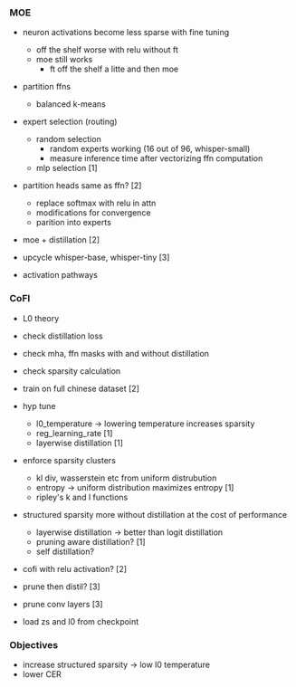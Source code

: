 ### MOE

- neuron activations become less sparse with fine tuning
	- off the shelf worse with relu without ft
	- moe still works
		- ft off the shelf a litte and then moe

- partition ffns
	- balanced k-means

- expert selection (routing)
	- random selection
		- random experts working (16 out of 96, whisper-small)
		- measure inference time after vectorizing ffn computation
	- mlp selection [1]

- partition heads same as ffn?  [2]
	- replace softmax with relu in attn
	- modifications for convergence
	- parition into experts

- moe + distillation  [2]

- upcycle whisper-base, whisper-tiny [3]

- activation pathways


### CoFI

- L0 theory

- check distillation loss
- check mha, ffn masks with and without distillation
- check sparsity calculation

- train on full chinese dataset [2]

- hyp tune 
	- l0_temperature -> lowering temperature increases sparsity
	- reg_learning_rate  [1]
	- layerwise distillation [1]

- enforce sparsity clusters 
	- kl div, wasserstein etc from uniform distrubution
	- entropy -> uniform distribution maximizes entropy  [1]
	- ripley's k and l functions

- structured sparsity more without distillation at the cost of performance
	- layerwise distillation -> better than logit distillation
	- pruning aware distillation?  [1]
	- self distillation?

- cofi with relu activation? [2]

- prune then distil? [3]

- prune conv layers [3]

- load zs and l0 from checkpoint


### Objectives

- increase structured sparsity -> low l0 temperature
- lower CER

